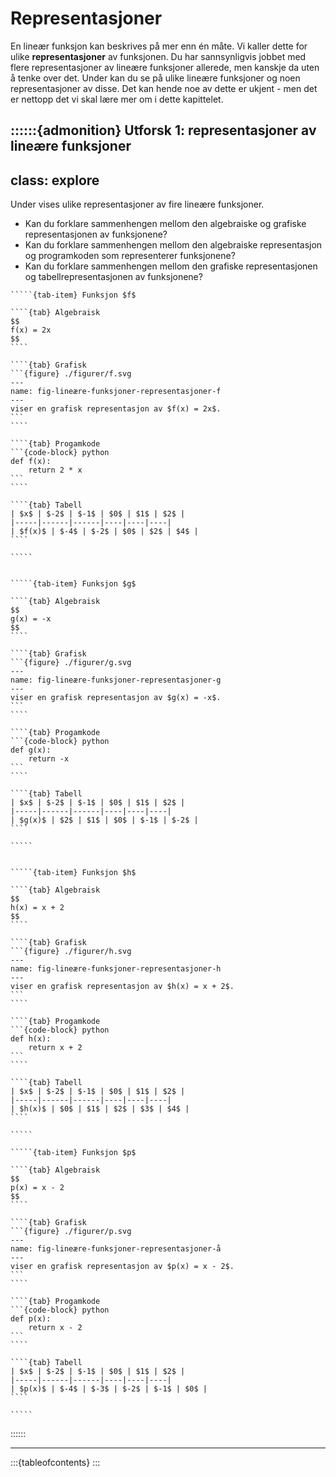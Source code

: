 # Representasjoner

En lineær funksjon kan beskrives på mer enn én måte. Vi kaller dette for ulike **representasjoner** av funksjonen. Du har sannsynligvis jobbet med flere representasjoner av lineære funksjoner allerede, men kanskje da uten å tenke over det. Under kan du se på ulike lineære funksjoner og noen representasjoner av disse. Det kan hende noe av dette er ukjent - men det er nettopp det vi skal lære mer om i dette kapittelet.

::::::{admonition} Utforsk 1: representasjoner av lineære funksjoner
---
class: explore
---
Under vises ulike representasjoner av fire lineære funksjoner. 

* Kan du forklare sammenhengen mellom den algebraiske og grafiske representasjonen av funksjonene?
* Kan du forklare sammenhengen mellom den algebraiske representasjon og programkoden som representerer funksjonene?
* Kan du forklare sammenhengen mellom den grafiske representasjonen og tabellrepresentasjonen av funksjonene?

``````{tab-set} 
`````{tab-item} Funksjon $f$

````{tab} Algebraisk
$$
f(x) = 2x
$$
````

````{tab} Grafisk 
```{figure} ./figurer/f.svg
---
name: fig-lineære-funksjoner-representasjoner-f
---
viser en grafisk representasjon av $f(x) = 2x$.
```
````

````{tab} Progamkode
```{code-block} python
def f(x):
    return 2 * x
```
````

````{tab} Tabell
| $x$ | $-2$ | $-1$ | $0$ | $1$ | $2$ |
|-----|------|------|----|----|----|
| $f(x)$ | $-4$ | $-2$ | $0$ | $2$ | $4$ |
````

`````


`````{tab-item} Funksjon $g$

````{tab} Algebraisk
$$
g(x) = -x
$$
````

````{tab} Grafisk 
```{figure} ./figurer/g.svg
---
name: fig-lineære-funksjoner-representasjoner-g
---
viser en grafisk representasjon av $g(x) = -x$.
```
````

````{tab} Progamkode
```{code-block} python
def g(x):
    return -x
```
````

````{tab} Tabell
| $x$ | $-2$ | $-1$ | $0$ | $1$ | $2$ |
|-----|------|------|----|----|----|
| $g(x)$ | $2$ | $1$ | $0$ | $-1$ | $-2$ |
````

`````


`````{tab-item} Funksjon $h$

````{tab} Algebraisk
$$
h(x) = x + 2
$$
````

````{tab} Grafisk 
```{figure} ./figurer/h.svg
---
name: fig-lineære-funksjoner-representasjoner-h
---
viser en grafisk representasjon av $h(x) = x + 2$.
```
````

````{tab} Progamkode
```{code-block} python
def h(x):
    return x + 2
```
````

````{tab} Tabell
| $x$ | $-2$ | $-1$ | $0$ | $1$ | $2$ |
|-----|------|------|----|----|----|
| $h(x)$ | $0$ | $1$ | $2$ | $3$ | $4$ |
````

`````

`````{tab-item} Funksjon $p$

````{tab} Algebraisk
$$
p(x) = x - 2
$$
````

````{tab} Grafisk 
```{figure} ./figurer/p.svg
---
name: fig-lineære-funksjoner-representasjoner-å
---
viser en grafisk representasjon av $p(x) = x - 2$.
```
````

````{tab} Progamkode
```{code-block} python
def p(x):
    return x - 2
```
````

````{tab} Tabell
| $x$ | $-2$ | $-1$ | $0$ | $1$ | $2$ |
|-----|------|------|----|----|----|
| $p(x)$ | $-4$ | $-3$ | $-2$ | $-1$ | $0$ |
````

`````

``````

::::::

---

:::{tableofcontents}
:::